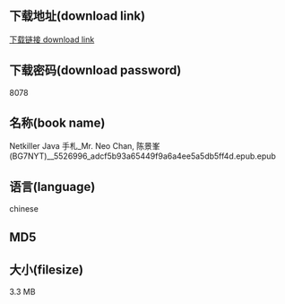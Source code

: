 ## 下载地址(download link)
[下载链接 download link](https://tutu365.netlify.app/?s=Netkiller+Java+%E6%89%8B%E6%9C%AD_Mr.+Neo+Chan%2C+%E9%99%88%E6%99%AF%E5%B3%AF%28BG7NYT%29__5526996_adcf5b93a65449f9a6a4ee5a5db5ff4d.epub)

## 下载密码(download password)
8078

## 名称(book name)
Netkiller Java 手札_Mr. Neo Chan, 陈景峯(BG7NYT)__5526996_adcf5b93a65449f9a6a4ee5a5db5ff4d.epub.epub

## 语言(language)
chinese

## MD5


## 大小(filesize)
3.3 MB

